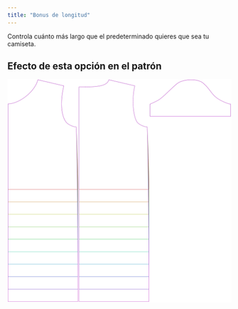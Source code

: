 ```yaml
---
title: "Bonus de longitud"
---
```


Controla cuánto más largo que el predeterminado quieres que sea tu camiseta.

## Efecto de esta opción en el patrón

![Esta imagen muestra el efecto de esta opción superponiendo varias variantes que tienen un valor diferente para esta opción](teagan_lengthbonus_sample.svg "Efecto de esta opción en el patrón")
